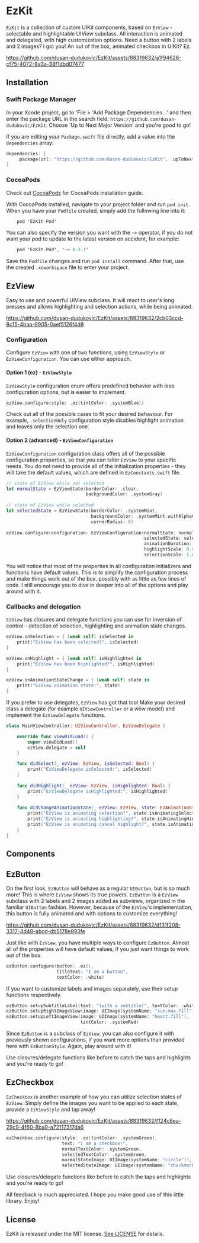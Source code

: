 # EzKit

`EzKit` is a collection of custom UIKit components, based on `EzView` - selectable and highlightable UIView subclass. All interaction is animated and delegated, with high customization options. Need a button with 2 labels and 2 images? I got you! An out of the box, animated checkbox in UIKit? Ez.

https://github.com/dusan-dudukovic/EzKit/assets/88319632/a1f94626-cf75-4072-9a3a-38f1dbd07477

## Installation

### Swift Package Manager

In your Xcode project, go to 'File > 'Add Package Dependencies...' and then enter the package URL in the search field: `https://github.com/dusan-dudukovic/EzKit`. Choose 'Up to Next Major Version' and you're good to go!

If you are editing your `Package.swift` file directly, add a value into the `dependencies` array:

```swift
dependencies: [
    .package(url: "https://github.com/dusan-dudukovic/EzKit", .upToNextMajor(from: "0.5.0"))
]
```

### CocoaPods

Check out [CocoaPods](https://cocoapods.org/) for CocoaPods installation guide.

With CocoaPods installed, navigate to your project folder and run `pod init`. When you have your `Podfile` created, simply add the following line into it:

```swift
    pod 'EzKit-Pod'
```

You can also specify the version you want with the `~>` operator, if you do not want your pod to update to the latest version on accident, for example:


```swift
    pod 'EzKit-Pod', '~> 0.3.1'
```

Save the `Podfile` changes and run `pod install` command. After that, use the created `.xcworkspace` file to enter your project.

## EzView

Easy to use and powerful UIView subclass. It will react to user's long presses and allows highlighting and selection actions, while being animated.

https://github.com/dusan-dudukovic/EzKit/assets/88319632/2cb03ccd-8c15-4baa-9905-0aef5126f4d8

### Configuration

Configure `EzView` with one of two functions, using `EzViewStyle` or `EzViewConfiguration`. You can use either approach.

#### Option 1 (ez) - `EzViewStyle`

`EzViewStyle` configuration enum offers predefined behavior with less configuration options, but is easier to implement. 

```swift
ezView.configure(style: .ez(tintColor: .systemBlue))
```
Check out all of the possible cases to fit your desired behaviour. For example, `.selectionOnly` configuration style disables highlight animation and leaves only the selection one.

#### Option 2 (advanced) - `EzViewConfiguration`

`EzViewConfiguration` configuration class offers all of the possible configuration properties, so that you can tailor `EzView` to your specific needs. You do not need to provide all of the initialization properties - they will take the default values, which are defined in `EzConstants.swift` file.

```swift
// state of EzView while not selected
let normalState = EzViewState(borderColor: .clear,
                              backgroundColor: .systemGray)
                                      
// state of EzView while selected
let selectedState = EzViewState(borderColor: .systemMint,
                                backgroundColor: .systemMint.withAlphaComponent(0.3),
                                cornerRadius: 8)
        
ezView.configure(configuration: EzViewConfiguration(normalState: normalState,
                                                    selectedState: selectedState,
                                                    animationDuration: 0.3,
                                                    highlightScale: 0.95,
                                                    selectionScale: 1.05))
```
You will notice that most of the properties in all configuration initializers and functions have default values. This is to simplify the configuration process and make things work out of the box, possibly with as little as few lines of code. I still encourage you to dive in deeper into all of the options and play around with it.

### Callbacks and delegation

`EzView` has closures and delegate functions you can use for inversion of control - detection of selection, highlighting and animation state changes.

```swift
ezView.onSelection = { [weak self] isSelected in
    print("EzView has been selected?", isSelected)
}

ezView.onHighlight = { [weak self] isHighlighted in
    print("EzView has been highlighted?", isHighlighted)
}

ezView.onAnimationStateChange = { [weak self] state in
    print("EzView animation state:", state)
}
```

If you prefer to use delegates, `EzView` has got that too! Make your desired class a delegate (for example `UIViewController` or a view model) and implement the `EzViewDelegate` functions.

```swift
class MainViewController: UIViewController, EzViewDelegate {

    override func viewDidLoad() {
        super.viewDidLoad()
        ezView.delegate = self
    }

    func didSelect(_ ezView: EzView, isSelected: Bool) {
        print("EzViewDelegate isSelected:", isSelected)
    }
    
    func didHighlight(_ ezView: EzView, isHighlighted: Bool) {
        print("EzViewDelegate isHighlighted:", isHighlighted)
    }
    
    func didChangeAnimationState(_ ezView: EzView, state: EzAnimationState) {
        print("EzView is animating selection?", state.isAnimatingSelection)
        print("EzView is animating highlighting?", state.isAnimatingHighlight)
        print("EzView is animating cancel highlight?", state.isAnimatingCancelHighlight)
    }
}
```

## Components

## EzButton

On the first look, `EzButton` will behave as a regular `UIButton`, but is so much more! This is where `EzView` shows its true powers. `EzButton` is a `EzView` subclass with 2 labels and 2 images added as subviews, organized in the familiar `UIButton` fashion. However, because of the `EzView`'s implementation, this button is fully animated and with options to customize everything!


https://github.com/dusan-dudukovic/EzKit/assets/88319632/d131f208-3317-4d48-abcd-db5178e893fe


Just like with `EzView`, you have multiple ways to configure `EzButton`. Almost all of the properties will have default values, if you just want things to work out of the box.
```swift
ezButton.configure(button: .ez(),
                   titleText: "I am a button",
                   textColor: .white)
```

If you want to customize labels and images separately, use their setup functions respectively.

```swift
ezButton.setupSubtitleLabel(text: "(with a subtitle)", textColor: .white)
ezButton.setupRightImageView(image: UIImage(systemName: "sun.max.fill"))
ezButton.setupLeftImageView(image: UIImage(systemName: "heart.fill"),
                            tintColor: .systemRed)
```

Since `EzButton` is a subclass of `EzView`, you can also configure it with previously shown configurations, if you want more options than provided here with `EzButtonStyle`. Again, play around with it!

Use closures/delegate functions like before to catch the taps and highlights and you're ready to go!

## EzCheckbox

`EzCheckbox` is another example of how you can utilize selection states of `EzView`. Simply define the images you want to be applied to each state, provide a `EzViewStyle` and tap away!

https://github.com/dusan-dudukovic/EzKit/assets/88319632/f124c8ea-29c9-4f60-8ba9-a72117317da6

```swift
ezCheckbox.configure(style: .ez(tintColor: .systemGreen),
                     text: "I am a checkbox!",
                     normalTextColor: .systemGreen,
                     selectedTextColor: .systemGreen,
                     normalStateImage: UIImage(systemName: "circle")!,
                     selectedStateImage: UIImage(systemName: "checkmark.circle")!)
```

Use closures/delegate functions like before to catch the taps and highlights and you're ready to go!

All feedback is much appreciated. I hope you make good use of this little library. Enjoy!

## License

EzKit is released under the MIT license. [See LICENSE](https://github.com/dusan-dudukovic/EzKit/blob/master/LICENSE) for details.
